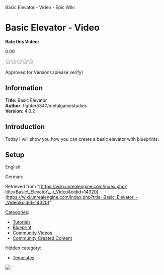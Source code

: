 Basic Elevator - Video - Epic Wiki                    

Basic Elevator - Video
======================

**Rate this Video:**

0.00

![](/extensions/VoteNY/images/star_off.gif)![](/extensions/VoteNY/images/star_off.gif)![](/extensions/VoteNY/images/star_off.gif)![](/extensions/VoteNY/images/star_off.gif)![](/extensions/VoteNY/images/star_off.gif)

Approved for Versions:(please verify)

Information
-----------

**Title:** Basic Elevator  
**Author:** fighter5347/metalgamestudios  
**Version:** 4.0.2  
  

Introduction
------------

Today I will show you how you can create a basic elevator with blueprints.  
  

Setup
-----

English:  
  
German:

Retrieved from "[https://wiki.unrealengine.com/index.php?title=Basic\_Elevator\_-\_Video&oldid=14320](https://wiki.unrealengine.com/index.php?title=Basic_Elevator_-_Video&oldid=14320)"

[Categories](/Special:Categories "Special:Categories"):

*   [Tutorials](/Category:Tutorials "Category:Tutorials")
*   [Blueprint](/Category:Blueprint "Category:Blueprint")
*   [Community Videos](/Category:Community_Videos "Category:Community Videos")
*   [Community Created Content](/Category:Community_Created_Content "Category:Community Created Content")

Hidden category:

*   [Templates](/Category:Templates "Category:Templates")

  ![](https://tracking.unrealengine.com/track.png)